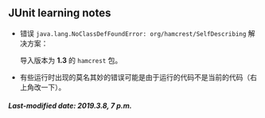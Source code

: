 ## JUnit learning notes

+ 错误 `java.lang.NoClassDefFoundError: org/hamcrest/SelfDescribing` 解决方案：

  导入版本为 **1.3** 的 `hamcrest` 包。

+ 有些运行时出现的莫名其妙的错误可能是由于运行的代码不是当前的代码（右上角改一下）。

##### Last-modified date: 2019.3.8, 7 p.m.

